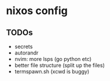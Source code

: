 # nixos config

## TODOs

* secrets
* autorandr
* nvim: more lsps (go python etc)
* better file structure (split up the files)
* termspawn.sh (xcwd is buggy)
